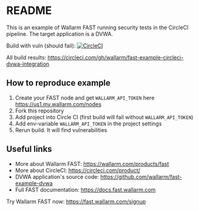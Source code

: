 # README

This is an example of Wallarm FAST running security tests in the CircleCI pipeline. The target application is a DVWA.


Build with vuln (should fail): [![CircleCI](https://circleci.com/gh/wallarm/fast-example-circleci-dvwa-integration/tree/master.svg?style=svg)](https://circleci.com/gh/wallarm/fast-example-circleci-dvwa-integration/tree/master)

All build results: https://circleci.com/gh/wallarm/fast-example-circleci-dvwa-integration

## How to reproduce example

1. Create your FAST node and get `WALLARM_API_TOKEN` here https://us1.my.wallarm.com/nodes
2. Fork this repository
3. Add project into Circle CI (first build will fail without `WALLARM_API_TOKEN`)
4. Add env-variable `WALLARM_API_TOKEN` in the project settings 
5. Rerun build. It will find vulnerabilities

## Useful links

- More about Wallarm FAST: https://wallarm.com/products/fast
- More about CircleCI: https://circleci.com/product/
- DVWA application's source code: https://github.com/wallarm/fast-example-dvwa
- Full FAST documentation: https://docs.fast.wallarm.com

Try Wallarm FAST now: https://fast.wallarm.com/signup
